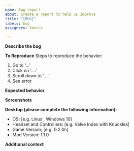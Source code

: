 ```yaml
---
name: Bug report
about: Create a report to help us improve
title: "[BUG]"
labels: bug
assignees: Xenira

---
```


**Describe the bug**
<!-- A clear and concise description of what the bug is. -->

**To Reproduce**
Steps to reproduce the behavior:
1. Go to '...'
2. Click on '....'
3. Scroll down to '....'
4. See error

**Expected behavior**
<!-- A clear and concise description of what you expected to happen. -->

**Screenshots**
<!-- If applicable, add screenshots to help explain your problem. -->

**Desktop (please complete the following information):**
 - OS: [e.g. Linux <Distro and Version>, Windows 10]
 - Headset and Controllers: [e.g. Valve Index with Knuckles]
 - Game Version; [e.g. 0.2.0h]
 - Mod Version: 1.1.0 <!-- x-release-please-version -->

**Additional context**

<!-- Add any other context about the problem here. -->
<!-- Please attach the BepInEx log file (Techtonica/BepInEx/LogOutput.log) -->
